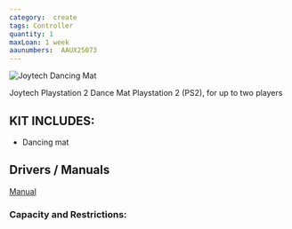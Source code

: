 ```yaml
---
category:  create
tags: Controller
quantity: 1
maxLoan: 1 week
aaunumbers:  AAUX25073
---
```

![Joytech Dancing Mat](https://m.media-amazon.com/images/I/51637A49qYL.jpg)

Joytech Playstation 2 Dance Mat Playstation 2 (PS2), for up to two players
## KIT INCLUDES:
-  Dancing mat

## Drivers / Manuals
[Manual](https://fcc.report/FCC-ID/SBIRVR-0012/457016.pdf)



### Capacity and Restrictions:
